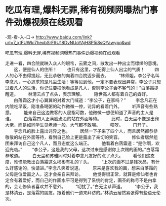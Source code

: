 # 吃瓜有理,爆料无罪,稀有视频网曝热门事件劲爆视频在线观看

-观-看-入-口→  http://www.baidu.com/link?url=7_xtFUWki7hexbSrF9U18DvNUoYAjH8P5i8sQYawypq&wd

吃瓜有理,爆料无罪,稀有视频网曝热门事件劲爆视频在线观看

走进一看，四合院就映入众人的眼帘，云雾之间，散发出一种出尘而缥缈的意境。
　　这，便是仙人的住所！
　　也只有这里，才配得上仙人出尘的气质！
　　四人的心不由得提起，无比恭敬的向着四合院迈步而去。
　　“林师姐，李公子名叫李念凡，一心追求的是凡尘生活！等等见到他，一定不要表现出异常，李公子只想过着凡人的生活，你记住要把他看成是凡人，否则李公子会不客气的！”白落霜提醒道。
　　林清云点了点头，表示理解。
　　隐世高人都有着自己的癖好。
　　白落霜这才小心翼翼的对着大门喊道：“李公子，在家吗？”
　　李念凡正在内院吃早饭，刚准备喝粥的动作微微一停，诧异的看着门外。
　　听声音有些熟悉。
　　能来自己这边做客的人屈指可数，他微微一想便知道了声音的主人是谁。
　　白落霜四人正满脸忐忑的站在外面等待。
　　此时，白无尘不像是出窍大佬，而是如同学生见老师一般，大气都不敢喘。
　　吱呀。
　　门开了。
　　李念凡的脸上露出诧异之色。
　　居然一下子来了四个人，而且居然都恭恭敬敬的站在外面等待，看到自己脸上更是露出了亲切的笑容。
　　修仙者居然组团来拜访自己这个凡人，而且态度这么端正。
　　他看着白落霜道：“是你啊，欢迎光临。”
　　“李公子，这是我的父母，这次过来是感谢你上次赐的画的。”白落霜恭敬道。
　　白无尘和苏雅同时对着李念凡友好的点了点头。
　　看他们这态度，难怪能教出白落霜这么彬彬有礼的丫头。
　　“上次的画不过是残次品，有什么好感谢的，快请进。”李念凡笑着说道。
　　原来是喜欢我的画，想来白落霜的父母是位爱画之人，这才会亲自来拜访。
　　他觉得很正常，就算是修仙者也肯定会有着爱好，而自己的作画水平可是得到了系统的肯定，画圣的称号不是白拿的，会让修仙者喜欢并不意外。
　　“叨扰了。”白无尘恭声道。
　　“李公子，我是林清云，是落霜的朋友，跟着他们一道来拜访的。”林清云居然紧张得有些语无伦次。
